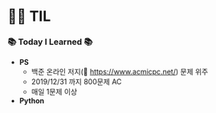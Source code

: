 # :woman_technologist: TIL
### :books: Today I Learned :books:
* **PS**
  * 백준 온라인 저지(:link: https://www.acmicpc.net/) 문제 위주
  * 2019/12/31 까지 800문제 AC
  * 매일 1문제 이상
* **Python**
